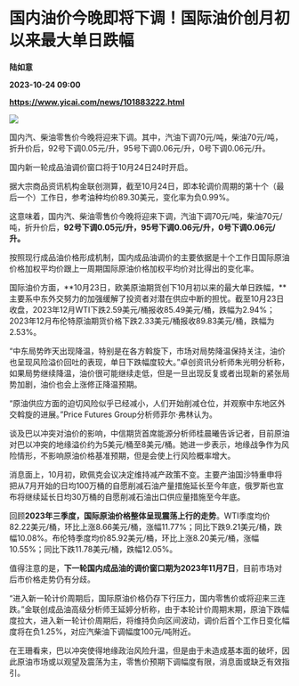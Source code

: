 # 国内油价今晚即将下调！国际油价创月初以来最大单日跌幅
**陆如意**

**2023-10-24 09:00**

**https://www.yicai.com/news/101883222.html**

![](https://imgcdn.yicai.com/uppics/slides/2023/10/30d5e3422f47c21e8e3e3e88be73b313.jpg)

国内汽、柴油零售价今晚将迎来下调。其中，汽油下调70元/吨，柴油70元/吨，折升价后，92号下调0.05元/升，95号下调0.06元/升，0号下调0.06元/升。

国内新一轮成品油调价窗口将于10月24日24时开启。

据大宗商品资讯机构金联创测算，截至10月24日，即本轮调价周期的第十个（最后一个）工作日，参考油种均价89.30美元，变化率为负0.99%。

这意味着，国内汽、柴油零售价今晚将迎来下调，汽油下调70元/吨，柴油70元/吨，折升价后，**92号下调0.05元/升，95号下调0.06元/升，0号下调0.06元/升。**

按照现行成品油价格形成机制，国内成品油调价的主要依据是十个工作日国际原油价格加权平均价跟上一周期国际原油价格加权平均价对比得出的变化率。

国际油价方面，**10月23日，欧美原油期货创下10月初以来的最大单日跌幅，**主要系中东外交努力的加强缓解了投资者对潜在供应中断的担忧。截至10月23日收盘，2023年12月WTI下跌2.59美元/桶报收85.49美元/桶，跌幅为2.94%；2023年12月布伦特原油期货价格下跌2.33美元/桶报收89.83美元/桶，跌幅为2.53%。

“中东局势昨天出现降温，特别是在各方斡旋下，市场对局势降温保持关注，油价也呈现风险溢价回吐的表现，单日下跌幅度较大。”卓创资讯分析师朱光明分析称，如果局势继续降温，油价很可能继续走低，但是一旦出现反复或者出现新的紧张局势加剧，油价也会上涨修正降温预期。

“原油供应方面的迫切风险似乎已经减小，人们开始削减仓位，并观察中东地区外交斡旋的进展。”Price Futures Group分析师菲尔·弗林认为。

谈及巴以冲突对油价的影响，中信期货首席能源分析师桂晨曦告诉记者，目前原油对巴以冲突的地缘溢价约为5美元/桶至8美元/桶。她进一步表示，地缘战争作为风险情形，不影响原油价格基准预期，但是会使上行风险概率增大。

消息面上，10月初，欧佩克会议决定维持减产政策不变。主要产油国沙特重申将把从7月开始的日均100万桶的自愿削减石油产量措施延长至今年底，俄罗斯也宣布将继续延长日均30万桶的自愿削减石油出口供应量措施至今年底。

回顾**2023年三季度，国际原油价格整体呈现震荡上行的走势**。WTI季度均价82.22美元/桶，环比上涨8.66美元/桶，涨幅11.77%；同比下跌9.21美元/桶，跌幅10.08%。布伦特季度均价85.92美元/桶，环比上涨8.20美元/桶，涨幅10.55%；同比下跌11.78美元/桶，跌幅12.05%。

值得注意的是，**下一轮国内成品油的调价窗口期为2023年11月7日**，目前市场对后市价格走势仍有分歧。

“进入新一轮计价周期后，国际原油价格仍存下行压力，国内零售价或将迎来三连跌。”金联创成品油高级分析师王延婷分析称，由于本轮计价周期末期，原油下跌幅度拉大，进入新一轮计价周期后，将维持负向区间波动，调价后首个工作日变化幅度将在负1.25%，对应汽柴油下调幅度100元/吨附近。

在王珊看来，巴以冲突使得地缘政治风险升温，但是由于未造成基本面的破坏，因此原油市场或以观望及震荡为主，零售价预期下调幅度有限，消息面或缺乏有效指引。